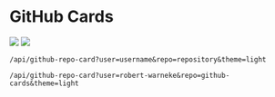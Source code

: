 # GitHub Cards

![](https://my-github-cards.vercel.app/api/github-repo-card?user=robert-warneke&repo=github-cards&theme=dark)
![](https://my-github-cards.vercel.app/api/github-repo-card?user=robert-warneke&repo=github-cards&theme=light)

```
/api/github-repo-card?user=username&repo=repository&theme=light
```

```
/api/github-repo-card?user=robert-warneke&repo=github-cards&theme=light
```
